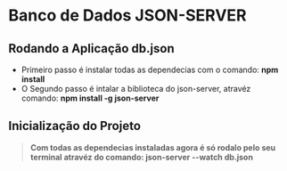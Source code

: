 # Banco de Dados JSON-SERVER

## Rodando a Aplicação db.json







* Primeiro passo é instalar todas as dependecias com o comando: **npm install**
* O Segundo passo é intalar a biblioteca do json-server, atravéz comando: **npm install -g json-server**



## Inicialização do Projeto

> __Com todas as dependecias instaladas agora é só rodalo pelo seu terminal atravéz do comando: **json-server --watch db.json**__
>
